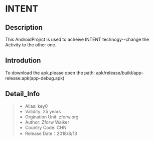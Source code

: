 # INTENT

## Description
  This AndroidProjrct is used to acheive INTENT technogy--change the Activity to the other one.

## Introdution
  To download the apk,please open the path: apk/release/build/app-release.apk(app-debug.apk)

## Detail_Info
> * Alias: key0
> * Validity: 25 years
> * Orgination Unit: zforw.org
> * Author: Zforw Walker
> * Country Code: CHN
> * Release Date：2018/8/13













